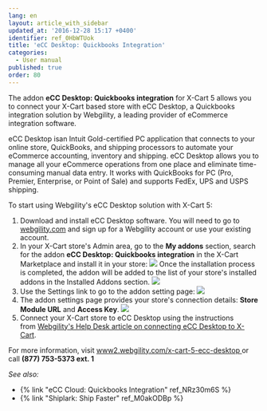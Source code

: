 ```yaml
---
lang: en
layout: article_with_sidebar
updated_at: '2016-12-28 15:17 +0400'
identifier: ref_0HbWTUok
title: 'eCC Desktop: Quickbooks Integration'
categories:
  - User manual
published: true
order: 80
---
```

The addon **eCC Desktop: Quickbooks integration** for X-Cart 5 allows you to connect your X-Cart based store with eCC Desktop, a Quickbooks integration solution by Webgility, a leading provider of eCommerce integration software. 

eCC Desktop isan Intuit Gold-certified PC application that connects to your online store, QuickBooks, and shipping processors to automate your eCommerce accounting, inventory and shipping. eCC Desktop allows you to manage all your eCommerce operations from one place and eliminate time-consuming manual data entry. It works with QuickBooks for PC (Pro, Premier, Enterprise, or Point of Sale) and supports FedEx, UPS and USPS shipping.

To start using Webgility's eCC Desktop solution with X-Cart 5:

1.  Download and install eCC Desktop software. You will need to go to [webgility.com](http://www.webgility.com/?utm_source=X-Cart%205%20Help%20Desk&utm_medium=eCC%20Desktop%20Help%20Article&utm_campaign=Partnership%3A%20X-Cart) and sign up for a Webgility account or use your existing account. 
2.  In your X-Cart store's Admin area, go to the **My addons** section, search for the addon **eCC Desktop: Quickbooks integration** in the X-Cart Marketplace and install it in your store:
    ![]({{site.baseurl}}/attachments/7505372/7602652.png)
    Once the installation process is completed, the addon will be added to the list of your store's installed addons in the Installed Addons section.
    ![]({{site.baseurl}}/attachments/7505372/7602646.png)
3.  Use the Settings link to go to the addon setting page:
    ![]({{site.baseurl}}/attachments/7505372/7602649.png)
4.  The addon settings page provides your store's connection details: **Store Module URL** and **Access Key**.
    ![]({{site.baseurl}}/attachments/7505372/7602650.png)
5.  Connect your X-Cart store to eCC Desktop using the instructions from [Webgility's Help Desk article on connecting eCC Desktop to X-Cart](https://help.webgility.com/hc/en-us/articles/200724947-Connect-eCC-Desktop-to-X-Cart?utm_source=X-Cart%205%20Help%20Desk&utm_medium=eCC%20Desktop%20Help%20Article&utm_campaign=Partnership%3A%20X-Cart).

For more information, visit [www2.webgility.com/x-cart-5-ecc-desktop ](http://www2.webgility.com/x-cart-5-ecc-desktop)or call **(877) 753-5373 ext. 1**

_See also:_

*   {% link "eCC Cloud: Quickbooks Integration" ref_NRz30m6S %}
*   {% link "Shiplark: Ship Faster" ref_M0akODBp %}
